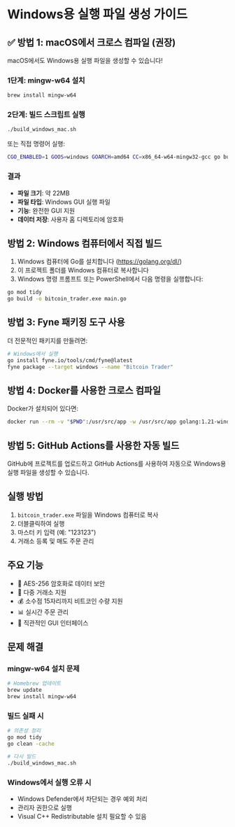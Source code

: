 # Windows용 실행 파일 생성 가이드

## ✅ 방법 1: macOS에서 크로스 컴파일 (권장)

macOS에서도 Windows용 실행 파일을 생성할 수 있습니다!

### 1단계: mingw-w64 설치
```bash
brew install mingw-w64
```

### 2단계: 빌드 스크립트 실행
```bash
./build_windows_mac.sh
```

또는 직접 명령어 실행:
```bash
CGO_ENABLED=1 GOOS=windows GOARCH=amd64 CC=x86_64-w64-mingw32-gcc go build -ldflags="-s -w -H windowsgui" -o bitcoin_trader.exe main.go
```

### 결과
- **파일 크기**: 약 22MB
- **파일 타입**: Windows GUI 실행 파일
- **기능**: 완전한 GUI 지원
- **데이터 저장**: 사용자 홈 디렉토리에 암호화

## 방법 2: Windows 컴퓨터에서 직접 빌드

1. Windows 컴퓨터에 Go를 설치합니다 (https://golang.org/dl/)
2. 이 프로젝트 폴더를 Windows 컴퓨터로 복사합니다
3. Windows 명령 프롬프트 또는 PowerShell에서 다음 명령을 실행합니다:

```bash
go mod tidy
go build -o bitcoin_trader.exe main.go
```

## 방법 3: Fyne 패키징 도구 사용

더 전문적인 패키지를 만들려면:

```bash
# Windows에서 실행
go install fyne.io/tools/cmd/fyne@latest
fyne package --target windows --name "Bitcoin Trader"
```

## 방법 4: Docker를 사용한 크로스 컴파일

Docker가 설치되어 있다면:

```bash
docker run --rm -v "$PWD":/usr/src/app -w /usr/src/app golang:1.21-windowsservercore-ltsc2022 go build -o bitcoin_trader.exe main.go
```

## 방법 5: GitHub Actions를 사용한 자동 빌드

GitHub에 프로젝트를 업로드하고 GitHub Actions를 사용하여 자동으로 Windows용 실행 파일을 생성할 수 있습니다.

## 실행 방법

1. `bitcoin_trader.exe` 파일을 Windows 컴퓨터로 복사
2. 더블클릭하여 실행
3. 마스터 키 입력 (예: "123123")
4. 거래소 등록 및 매도 주문 관리

## 주요 기능

- 🔐 AES-256 암호화로 데이터 보안
- 🏪 다중 거래소 지원
- 💰 소수점 15자리까지 비트코인 수량 지원
- 📊 실시간 주문 관리
- 🎨 직관적인 GUI 인터페이스

## 문제 해결

### mingw-w64 설치 문제
```bash
# Homebrew 업데이트
brew update
brew install mingw-w64
```

### 빌드 실패 시
```bash
# 의존성 정리
go mod tidy
go clean -cache

# 다시 빌드
./build_windows_mac.sh
```

### Windows에서 실행 오류 시
- Windows Defender에서 차단되는 경우 예외 처리
- 관리자 권한으로 실행
- Visual C++ Redistributable 설치 필요할 수 있음 